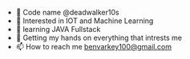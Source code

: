 - 👋 Code name  @deadwalker10s
- 👀 Interested in IOT and Machine Learning
- 🌱 learning JAVA Fullstack
- 💞️ Getting my hands on everything that intrests me
- 📫 How to reach me benvarkey100@gmail.com

<!---
deadwalker10s/deadwalker10s is a ✨ special ✨ repository because its `README.md` (this file) appears on your GitHub profile.
You can click the Preview link to take a look at your changes.
--->
